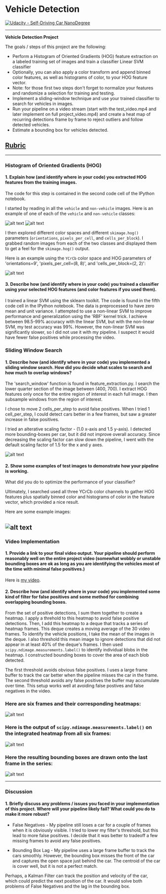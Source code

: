 # Vehicle Detection
[![Udacity - Self-Driving Car NanoDegree](https://s3.amazonaws.com/udacity-sdc/github/shield-carnd.svg)](http://www.udacity.com/drive)

---

**Vehicle Detection Project**

The goals / steps of this project are the following:

* Perform a Histogram of Oriented Gradients (HOG) feature extraction on a labeled training set of images and train a classifier Linear SVM classifier
* Optionally, you can also apply a color transform and append binned color features, as well as histograms of color, to your HOG feature vector. 
* Note: for those first two steps don't forget to normalize your features and randomize a selection for training and testing.
* Implement a sliding-window technique and use your trained classifier to search for vehicles in images.
* Run your pipeline on a video stream (start with the test_video.mp4 and later implement on full project_video.mp4) and create a heat map of recurring detections frame by frame to reject outliers and follow detected vehicles.
* Estimate a bounding box for vehicles detected.

[//]: # (Image References)
[image0]: ./output_images/car.png
[image1]: ./output_images/noncar.png
[image2]: ./output_images/HOG_example.png
[image3]: ./output_images/all_sliding_windows.png
[image4]: ./output_images/positive_sliding_window.png
[image5]: ./output_images/bboxes_and_heat.png
[image6]: ./output_images/labels_map.png
[image7]: ./output_images/output_bboxes.png

## [Rubric](https://review.udacity.com/#!/rubrics/513/view)

---
### Histogram of Oriented Gradients (HOG)

#### 1. Explain how (and identify where in your code) you extracted HOG features from the training images.

The code for this step is contained in the second code cell of the IPython notebook.

I started by reading in all the `vehicle` and `non-vehicle` images.
Here is an example of one of each of the `vehicle` and `non-vehicle` classes:

![alt text][image0]
![alt text][image1]

I then explored different color spaces and different `skimage.hog()` parameters (`orientations`, `pixels_per_cell`, and `cells_per_block`). I grabbed random images from each of the two classes and displayed them to get a feel for the `skimage.hog()` output.

Here is an example using the `YCrCb` color space and HOG parameters of 'orientations=9', 'pixels_per_cell=(8, 8)', and 'cells_per_block=(2, 2)':

![alt text][image2]


#### 3. Describe how (and identify where in your code) you trained a classifier using your selected HOG features (and color features if you used them).

I trained a linear SVM using the sklearn toolkit. The code is found in the fifth code cell in the IPython notebook.
The data is preprocessed to have zero mean and unit variance. I attempted to use a non-linear SVM to improve performance and generalization using the 'RBF' kernel trick. I achieve between 98.5-99% accuracy with the linear SVM, but with the non-linear SVM, my test accuracy was 99%. However, the non-linear SVM was significantly slower, so I did not use it with my pipeline. I suspect it would have fewer false positives while processing the video. 

### Sliding Window Search

#### 1. Describe how (and identify where in your code) you implemented a sliding window search.  How did you decide what scales to search and how much to overlap windows?

The 'search_window' function is found in feature_extraction.py. I search the lower quarter section of the image between (400, 700). I extract HOG features only once for the entire region of interest in each full image. I then subsample windows from the region of interest.

I chose to move 2 cells_per_step to avoid false positives. When I tried 1 cell_per_step, I could detect cars better in a few frames, but saw a greater increase in false positives.

I tried an alterative scaling factor - (1.0 x-axis and 1.5 y-axis). I detected more bounding-boxes per car, but it did not improve overall accuracy. Since decreasing the scaling factor can slow down the pipeline, I went with the default scaling factor of 1.5 for the x and y axes.

![alt text][image3]

#### 2. Show some examples of test images to demonstrate how your pipeline is working.
What did you do to optimize the performance of your classifier?

Ultimately, I searched used all three YCrCb color channels to gather HOG features plus spatially binned color and histograms of color in the feature vector, which provided a nice result.  

Here are some example images:

![alt text][image4]
---

### Video Implementation

#### 1. Provide a link to your final video output.  Your pipeline should perform reasonably well on the entire project video (somewhat wobbly or unstable bounding boxes are ok as long as you are identifying the vehicles most of the time with minimal false positives.)

Here is [my video](./output_images/result_video.mp4).


#### 2. Describe how (and identify where in your code) you implemented some kind of filter for false positives and some method for combining overlapping bounding boxes.

From the set of positive detections, I sum them together to create a heatmap. I apply a threhold to this heatmap to avoid false positive detections. Then, I add this heatmap to a deque that tracks a series of heatmap frames. This deque creates a moving average of the 30 video frames. To identify the vehicle positions, I take the mean of the images in the deque. I also threshold this mean image to ignore detections that did not appear in at least 40% of the deque's frames. I then used `scipy.ndimage.measurements.label()` to identify individual blobs in the heatmap. I constructed bounding boxes to cover the area of each blob detected.

The first threshold avoids obvious false positives. I uses a large frame buffer to track the car better when the pipeline misses the car in the frame. The second threshold avoids any false positives the buffer may accumulate over time. This setup works well at avoiding false postives and false negatives in the video.  

### Here are six frames and their corresponding heatmaps:
![alt text][image5]

### Here is the output of `scipy.ndimage.measurements.label()` on the integrated heatmap from all six frames:
![alt text][image6]

### Here the resulting bounding boxes are drawn onto the last frame in the series:
![alt text][image7]

---

### Discussion

#### 1. Briefly discuss any problems / issues you faced in your implementation of this project.  Where will your pipeline likely fail?  What could you do to make it more robust?

+ False Negatives - My pipeline still loses a car for a couple of frames when it is obviously visible. I tried to lower my filter's threshold, but this lead to more false positives. I decide that it was better to tradeoff a few missing frames to avoid any false positives.

+ Bounding Box Lag - My pipeline uses a large frame buffer to track the cars smoothly. However, the bounding box misses the front of the car and captures the open space just behind the car. The centroid of the car is cover well, but it is not a perfect match.

Perhaps, a Kalman Filter can track the position and velocity of the car, which could predict the next position of the car. It would solve both problems of False Negatives and the lag in the bounding box.
